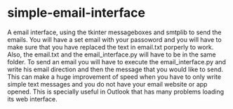 # simple-email-interface
A email interface, using the tkinter messageboxes and smtplib to send the emails.
You will have a set email with your passoword and you will have to make sure that you have replaced the text in email.txt porperly to work.
Also, the email.txt and the email_interface.py will have to be in the same folder.
To send an email you will have to execute the email_interface.py and write his email direction and then the message that you would like to send.
This can make a huge improvement of speed when you have to only write simple text messages and you do not have your email website or app opened.
This is specially useful in Outlook that has many problems loading its web interface.
